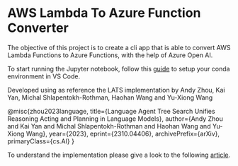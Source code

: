 # AWS Lambda To Azure Function Converter

The objective of this project is to create a cli app that is able to convert AWS Lambda Functions to Azure Functions, with the help of Azure Open AI.

To start running the Jupyter notebook, follow this [guide](https://code.visualstudio.com/docs/datascience/jupyter-notebooks) to setup your conda environment in VS Code.

Developed using as reference the LATS implementation by Andy Zhou, Kai Yan, Michal Shlapentokh-Rothman, Haohan Wang and Yu-Xiong Wang

@misc{zhou2023language,
      title={Language Agent Tree Search Unifies Reasoning Acting and Planning in Language Models}, 
      author={Andy Zhou and Kai Yan and Michal Shlapentokh-Rothman and Haohan Wang and Yu-Xiong Wang},
      year={2023},
      eprint={2310.04406},
      archivePrefix={arXiv},
      primaryClass={cs.AI}
}

To understand the implementation please give a look to the following [article](./article/Article.md).